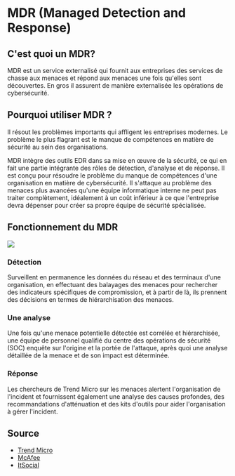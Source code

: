 # MDR (Managed Detection and Response)

## C'est quoi un MDR? 
MDR est un service externalisé qui fournit aux entreprises des services de chasse aux menaces et répond aux menaces une fois qu'elles sont découvertes. En gros il assurent de manière externalisée les opérations de cybersécurité.

## Pourquoi utiliser MDR ?
Il résout les problèmes importants qui affligent les entreprises modernes. Le problème le plus flagrant est le manque de compétences en matière de sécurité au sein des organisations.

MDR intègre des outils EDR dans sa mise en œuvre de la sécurité, ce qui en fait une partie intégrante des rôles de détection, d'analyse et de réponse.
Il est conçu pour résoudre le problème du manque de compétences d'une organisation en matière de cybersécurité. Il s'attaque au problème des menaces plus avancées qu'une équipe informatique interne ne peut pas traiter complètement, idéalement à un coût inférieur à ce que l'entreprise devra dépenser pour créer sa propre équipe de sécurité spécialisée.

## Fonctionnement du MDR

![](https://marvel-b1-cdn.bc0a.com/f00000000017219/documents.trendmicro.com/images/TEx/articles/managed-detection-response-fig1.jpg)

### Détection

Surveillent en permanence les données du réseau et des terminaux d'une organisation, en effectuant des balayages des menaces pour rechercher des indicateurs spécifiques de compromission, et à partir de là, ils prennent des décisions en termes de hiérarchisation des menaces.

### Une analyse

Une fois qu'une menace potentielle détectée est corrélée et hiérarchisée, une équipe de personnel qualifié du centre des opérations de sécurité (SOC) enquête sur l'origine et la portée de l'attaque, après quoi une analyse détaillée de la menace et de son impact est déterminée.

### Réponse

Les chercheurs de Trend Micro sur les menaces alertent l'organisation de l'incident et fournissent également une analyse des causes profondes, des recommandations d'atténuation et des kits d'outils pour aider l'organisation à gérer l'incident.

## Source

 - [Trend Micro](https://www.trendmicro.com/vinfo/us/security/definition/managed-detection-and-response) 
 - [McAfee](https://www.mcafee.com/enterprise/fr-fr/security-awareness/endpoint/what-is-managed-detection-response.html) 
 - [ItSocial](https://itsocial.fr/enjeux-it/enjeux-securite/cybersecurite/edr-mdr-meilleure-solution-securite-de/)

